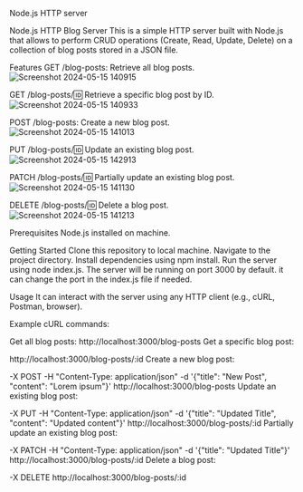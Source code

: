 
Node.js HTTP server

Node.js HTTP Blog Server
This is a simple HTTP server built with Node.js that allows to perform CRUD operations (Create, Read, Update, Delete) on a collection of blog posts stored in a JSON file.

Features
GET /blog-posts: Retrieve all blog posts.
![Screenshot 2024-05-15 140915](https://github.com/Tshewangdorji7257/02230312_WEB102_PA1/assets/141105711/04ec49cb-e755-49e9-86f1-0932b2aa2ff0)

GET /blog-posts/:id: Retrieve a specific blog post by ID.
![Screenshot 2024-05-15 140933](https://github.com/Tshewangdorji7257/02230312_WEB102_PA1/assets/141105711/c988b066-06c8-47dd-b230-09d0bed0c334)

POST /blog-posts: Create a new blog post.
![Screenshot 2024-05-15 141013](https://github.com/Tshewangdorji7257/02230312_WEB102_PA1/assets/141105711/57235f57-a76a-4ea7-a359-8d6a1edbc618)

PUT /blog-posts/:id: Update an existing blog post.
![Screenshot 2024-05-15 142913](https://github.com/Tshewangdorji7257/02230312_WEB102_PA1/assets/141105711/35e3383f-2c62-4050-9923-3ffeeb4586d0)

PATCH /blog-posts/:id: Partially update an existing blog post.
![Screenshot 2024-05-15 141130](https://github.com/Tshewangdorji7257/02230312_WEB102_PA1/assets/141105711/99b6f672-1367-4e4b-94fd-d67664bdd1ec)

DELETE /blog-posts/:id: Delete a blog post.
![Screenshot 2024-05-15 141213](https://github.com/Tshewangdorji7257/02230312_WEB102_PA1/assets/141105711/53a9bf08-1bbe-40bc-9471-2d930235c1d2)


Prerequisites
Node.js installed on machine.

Getting Started
Clone this repository to local machine.
Navigate to the project directory.
Install dependencies using npm install.
Run the server using node index.js.
The server will be running on port 3000 by default. it can change the port in the index.js file if needed.

Usage
It can interact with the server using any HTTP client (e.g., cURL, Postman, browser).

Example cURL commands:

Get all blog posts:
http://localhost:3000/blog-posts
Get a specific blog post:

http://localhost:3000/blog-posts/:id
Create a new blog post:

-X POST -H "Content-Type: application/json" -d '{"title": "New Post", "content": "Lorem ipsum"}' http://localhost:3000/blog-posts
Update an existing blog post:

-X PUT -H "Content-Type: application/json" -d '{"title": "Updated Title", "content": "Updated content"}' http://localhost:3000/blog-posts/:id
Partially update an existing blog post:

-X PATCH -H "Content-Type: application/json" -d '{"title": "Updated Title"}' http://localhost:3000/blog-posts/:id
Delete a blog post:

-X DELETE http://localhost:3000/blog-posts/:id
